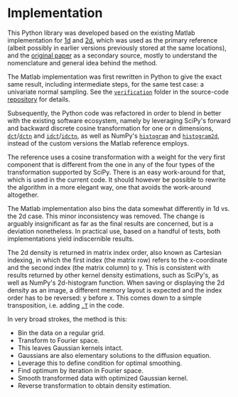 ﻿# Implementation

This Python library was developed based on the existing Matlab
implementation for [1d][kde1d] and [2d][kde2d], which was used as the
primary reference (albeit possibly in earlier versions previously
stored at the same locations), and the [original paper][paper] as a
secondary source, mostly to understand the nomenclature and general
idea behind the method.

The Matlab implementation was first rewritten in Python to give the
exact same result, including intermediate steps, for the same test
case: a univariate normal sampling. See the [`verification`][verif]
folder in the source-code [repository][repo] for details.

Subsequently, the Python code was refactored in order to blend in
better with the existing software ecosystem, namely by leveraging
SciPy's forward and backward discrete cosine transformation for one
or n dimensions, [`dct`](scipy:scipy.fft.dct)/[`dctn`](scipy:scipy.fft.dctn)
and [`idct`](scipy:scipy.fft.idct)/[`idctn`](scipy:scipy.fft.idctn),
as well as NumPy's [`histogram`](numpy:numpy.histogram) and
[`histogram2d`](numpy:numpy.histogram2d), instead of the custom versions
the Matlab reference employs.

The reference uses a cosine transformation with a weight for the very
first component that is different from the one in any of the four types
of the transformation supported by SciPy. There is an easy work-around
for that, which is used in the current code. It should however be
possible to rewrite the algorithm in a more elegant way, one that avoids
the work-around altogether.

The Matlab implementation also bins the data somewhat differently in
1d vs. the 2d case. This minor inconsistency was removed. The change
is arguably insignificant as far as the final results are concerned,
but is a deviation nonetheless. In practical use, based on a handful
of tests, both implementations yield indiscernible results.

The 2d density is returned in matrix index order, also known as
Cartesian indexing, in which the first index (the matrix row) refers
to the x-coordinate and the second index (the matrix column) to y.
This is consistent with results returned by other kernel density
estimations, such as SciPy's, as well as NumPy's 2d-histogram function.
When saving or displaying the 2d density as an image, a different
memory layout is expected and the index order has to be reversed: y
before x. This comes down to a simple transposition, i.e. adding
[`.T`](numpy:numpy.ndarray.T) in the code.

In very broad strokes, the method is this:
* Bin the data on a regular grid.
* Transform to Fourier space.
* This leaves Gaussian kernels intact.
* Gaussians are also elementary solutions to the diffusion equation.
* Leverage this to define condition for optimal smoothing.
* Find optimum by iteration in Fourier space.
* Smooth transformed data with optimized Gaussian kernel.
* Reverse transformation to obtain density estimation.


[kde1d]:   https://mathworks.com/matlabcentral/fileexchange/14034
[kde2d]:   https://mathworks.com/matlabcentral/fileexchange/17204
[paper]:   https://dx.doi.org/10.1214/10-AOS799
[verif]:   https://github.com/john-hen/KDE-diffusion/tree/main/verification
[repo]:    https://github.com/john-hen/kde-diffusion

